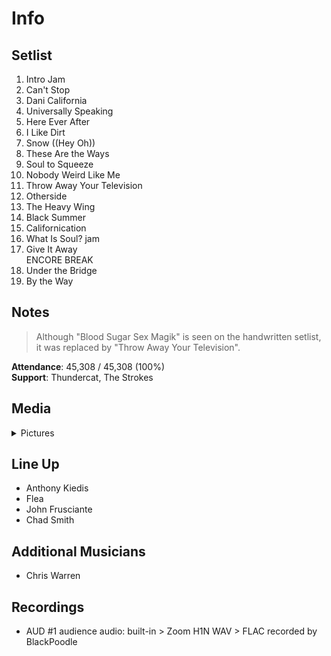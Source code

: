 # Info

## Setlist

1. Intro Jam
2. Can't Stop
3. Dani California
4. Universally Speaking
5. Here Ever After
6. I Like Dirt
7. Snow ((Hey Oh))
8. These Are the Ways
9. Soul to Squeeze
10. Nobody Weird Like Me
11. Throw Away Your Television
12. Otherside
13. The Heavy Wing
14. Black Summer
15. Californication
16. What Is Soul? jam
17. Give It Away
<br>ENCORE BREAK
18. Under the Bridge
19. By the Way

## Notes

> Although "Blood Sugar Sex Magik" is seen on the handwritten setlist, it was replaced by "Throw Away Your Television".

**Attendance**: 45,308 / 45,308 (100%)
<br>
**Support**: Thundercat, The Strokes

## Media 

<details>
  <summary>Pictures</summary>
  <!--<img alt="Setlist" title="Setlist" src="_.jpg" height="200" />-->
</details>

## Line Up

* Anthony Kiedis
* Flea
* John Frusciante
* Chad Smith

## Additional Musicians

* Chris Warren

## Recordings

* AUD #1 audience audio: built-in > Zoom H1N WAV > FLAC recorded by BlackPoodle
